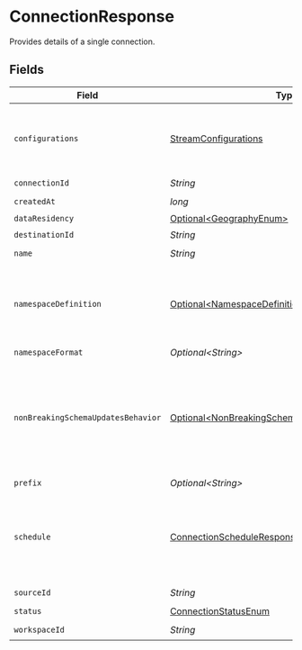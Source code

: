 # ConnectionResponse

Provides details of a single connection.


## Fields

| Field                                                                                                          | Type                                                                                                           | Required                                                                                                       | Description                                                                                                    |
| -------------------------------------------------------------------------------------------------------------- | -------------------------------------------------------------------------------------------------------------- | -------------------------------------------------------------------------------------------------------------- | -------------------------------------------------------------------------------------------------------------- |
| `configurations`                                                                                               | [StreamConfigurations](../../models/shared/StreamConfigurations.md)                                            | :heavy_check_mark:                                                                                             | A list of configured stream options for a connection.                                                          |
| `connectionId`                                                                                                 | *String*                                                                                                       | :heavy_check_mark:                                                                                             | N/A                                                                                                            |
| `createdAt`                                                                                                    | *long*                                                                                                         | :heavy_check_mark:                                                                                             | N/A                                                                                                            |
| `dataResidency`                                                                                                | [Optional\<GeographyEnum>](../../models/shared/GeographyEnum.md)                                               | :heavy_minus_sign:                                                                                             | N/A                                                                                                            |
| `destinationId`                                                                                                | *String*                                                                                                       | :heavy_check_mark:                                                                                             | N/A                                                                                                            |
| `name`                                                                                                         | *String*                                                                                                       | :heavy_check_mark:                                                                                             | N/A                                                                                                            |
| `namespaceDefinition`                                                                                          | [Optional\<NamespaceDefinitionEnum>](../../models/shared/NamespaceDefinitionEnum.md)                           | :heavy_minus_sign:                                                                                             | Define the location where the data will be stored in the destination                                           |
| `namespaceFormat`                                                                                              | *Optional\<String>*                                                                                            | :heavy_minus_sign:                                                                                             | N/A                                                                                                            |
| `nonBreakingSchemaUpdatesBehavior`                                                                             | [Optional\<NonBreakingSchemaUpdatesBehaviorEnum>](../../models/shared/NonBreakingSchemaUpdatesBehaviorEnum.md) | :heavy_minus_sign:                                                                                             | Set how Airbyte handles syncs when it detects a non-breaking schema change in the source                       |
| `prefix`                                                                                                       | *Optional\<String>*                                                                                            | :heavy_minus_sign:                                                                                             | N/A                                                                                                            |
| `schedule`                                                                                                     | [ConnectionScheduleResponse](../../models/shared/ConnectionScheduleResponse.md)                                | :heavy_check_mark:                                                                                             | schedule for when the the connection should run, per the schedule type                                         |
| `sourceId`                                                                                                     | *String*                                                                                                       | :heavy_check_mark:                                                                                             | N/A                                                                                                            |
| `status`                                                                                                       | [ConnectionStatusEnum](../../models/shared/ConnectionStatusEnum.md)                                            | :heavy_check_mark:                                                                                             | N/A                                                                                                            |
| `workspaceId`                                                                                                  | *String*                                                                                                       | :heavy_check_mark:                                                                                             | N/A                                                                                                            |